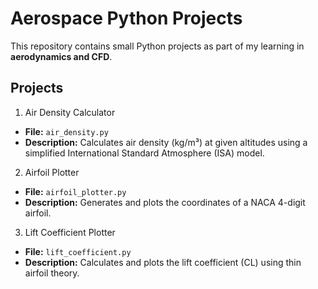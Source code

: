 # Aerospace Python Projects

This repository contains small Python projects as part of my learning in **aerodynamics and CFD**.

## Projects
1. Air Density Calculator
- **File:** `air_density.py`
- **Description:** Calculates air density (kg/m³) at given altitudes using a simplified International Standard Atmosphere (ISA) model.  

2. Airfoil Plotter
- **File:** `airfoil_plotter.py`
- **Description:** Generates and plots the coordinates of a NACA 4-digit airfoil.

3. Lift Coefficient Plotter
- **File:** `lift_coefficient.py`
- **Description:** Calculates and plots the lift coefficient (CL) using thin airfoil theory.

